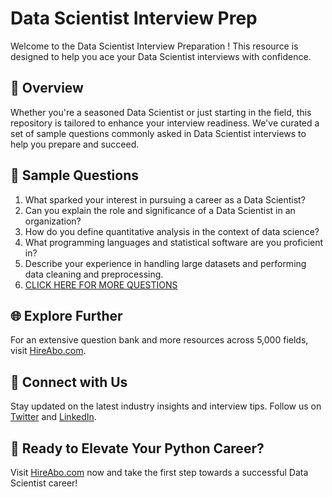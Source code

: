 # Data Scientist Interview Prep

Welcome to the Data Scientist Interview Preparation ! This resource is designed to help you ace your Data Scientist interviews with confidence.

## 🚀 Overview

Whether you're a seasoned Data Scientist or just starting in the field, this repository is tailored to enhance your interview readiness. We've curated a set of sample questions commonly asked in Data Scientist interviews to help you prepare and succeed.

## 📝 Sample Questions

1. What sparked your interest in pursuing a career as a Data Scientist?
2. Can you explain the role and significance of a Data Scientist in an organization?
3. How do you define quantitative analysis in the context of data science?
4. What programming languages and statistical software are you proficient in?
5. Describe your experience in handling large datasets and performing data cleaning and preprocessing.
6. [CLICK HERE FOR MORE QUESTIONS](https://hireabo.com/job/19_3_7/Data%20Scientist)

## 🌐 Explore Further

For an extensive question bank and more resources across 5,000 fields, visit [HireAbo.com](https://www.hireabo.com).

## 📱 Connect with Us

Stay updated on the latest industry insights and interview tips. Follow us on [Twitter](https://twitter.com/hireabo) and [LinkedIn](https://www.linkedin.com/in/hire-abo-3609972a8/).

## 🚀 Ready to Elevate Your Python Career?

Visit [HireAbo.com](https://www.hireabo.com) now and take the first step towards a successful Data Scientist career!